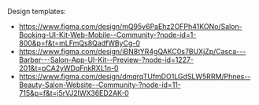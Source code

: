 Design templates: 
- https://www.figma.com/design/mQ95y6PaEhz2OFPh41KONo/Salon-Booking-UI-Kit-Web-Mobile--Community-?node-id=1-800&p=f&t=mLFmQs8QadfWByCg-0
- https://www.figma.com/design/iBN8tYR4gQAKC0s7BUXjZp/Casca---Barber---Salon-App-UI-Kit--Preview-?node-id=1227-201&t=pCA2yWDqFnkRXL1n-0
- https://www.figma.com/design/dmqrqTUfmDO1LGdSLW5RRM/Phnes--Beauty-Salon-Website--Community-?node-id=11-715&p=f&t=j5rVJ2IWX36ED2AK-0
